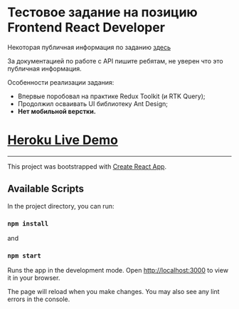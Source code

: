 # Тестовое задание на позицию Frontend React Developer

Некоторая публичная информация по заданию [здесь](https://beejee.ru/coding-challenge-requirements-front)

За документацией по работе с API пишите ребятам, не уверен что это публичная информация.

Особенности реализации задания:

- Впервые поробовал на практике Redux Toolkit (и RTK Query);
- Продолжил осваивать UI библиотеку Ant Design;
- **Нет мобильной верстки.**

# [Heroku Live Demo](https://beejee-react-test-task.herokuapp.com/)

---

This project was bootstrapped with [Create React App](https://github.com/facebook/create-react-app).

## Available Scripts

In the project directory, you can run:

### `npm install`

and

### `npm start`

Runs the app in the development mode.
Open [http://localhost:3000](http://localhost:3000) to view it in your browser.

The page will reload when you make changes.
You may also see any lint errors in the console.
